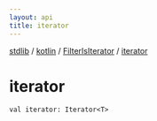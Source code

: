```yaml
---
layout: api
title: iterator
---
```

[stdlib](../../index.md) / [kotlin](../index.md) / [FilterIsIterator](index.md) / [iterator](iterator.md)

# iterator

```
val iterator: Iterator<T>
```
